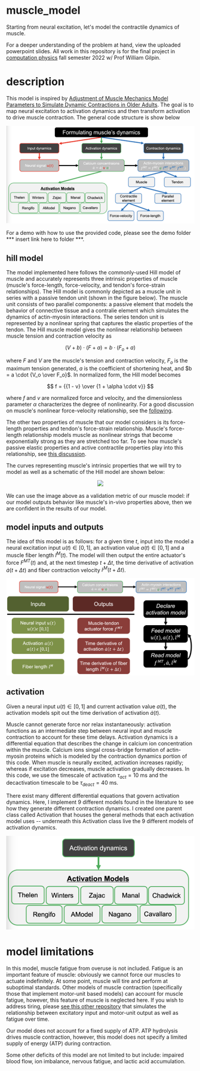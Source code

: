 # muscle_model

Starting from neural excitation, let's model the contractile dynamics of muscle.

For a deeper understanding of the problem at hand, view the uploaded powerpoint slides.  All work in this repository is for the final project in [computation physics](https://www.wgilpin.com/cphy/) fall semester 2022 w/ Prof William Gilpin.

# description

This model is inspired by [Adjustment of Muscle Mechanics Model Parameters to Simulate Dynamic Contractions in Older Adults](https://doi.org/10.1115/1.1531112).  The goal is to map neural excitation to activation dynamics and then transform activation to drive muscle contraction.  The general code structure is show below

![alt text](https://github.com/jakemcgrath1999/muscle_model/blob/main/extras/Screenshot%202022-12-06%20at%2011.08.26%20AM.png)

For a demo with how to use the provided code, please see the demo folder *** insert link here to folder ***.

## hill model

The model implemented here follows the commonly-used Hill model of muscle and accurately represents three intrinsic properties of muscle (muscle's force-length, force-velocity, and tendon's force-strain relationships).  The Hill model is commonly depicted as a muscle unit in series with a passive tendon unit (shown in the figure below).  The muscle unit consists of two parallel components:  a passive element that models the behavior of connective tissue and a contralie element which simulates the dynamics of actin-myosin interactions.  The series tendon unit is represented by a nonlinear spring that captures the elastic properties of the tendon.  The Hill muscle model gives the nonlinear relationship between muscle tension and contraction velocity as

$$ {(V+b)} \cdot {(F+a)} = {b \cdot (F_o+a)} $$

where $F$ and $V$ are the muscle's tension and contraction velocity, $F_o$ is the maximum tension generated, $a$ is the coefficient of shortening heat, and $b = a \cdot {V_o \over F_o}$.  In normalized form, the Hill model becomes

$$ f = {{1 - v} \over {1 + \alpha \cdot v}} $$

where $f$ and $v$ are normalized force and velocity, and the dimensionless parameter $\alpha$ characterizes the degree of nonlinearity.  For a good discussion on muscle's nonlinear force-velocity relationship, see the [following](https://www.brown.edu/Departments/Engineering/Courses/En123/Lectures/HillEqn.htm#:~:text=Therefore%20power%20is%20force%20X,power%20output%20for%20the%20muscle.).

The other two properties of muscle that our model considers is its force-length properties and tendon's force-strain relationship.  Muscle's force-length relationship models muscle as nonlinear strings that become exponentially strong as they are stretched too far.  To see how muscle's passive elastic properties and active contractile properties play into this relationship, see [this discussion](https://www.brown.edu/Departments/Engineering/Courses/En123/MuscleExp/Length_Tension.htm).

The curves representing muscle's intrinsic properties that we will try to model as well as a schematic of the Hill model are shown below:

<p align="center">
  <img src="https://asmedc.silverchair-cdn.com/asmedc/content_public/journal/biomechanical/125/1/10.1115_1.1531112/4/004301j.1.jpeg?Expires=1673363444&Signature=pPblMs8CAh13FzDwQki4XE72z484CxEmgGOMUooAFXLm-IXNkbYiLumMCaTS40YyN2pKWbOuo9B5GkWmh9y5qh2kPHMEP64~i1ehIp7Ua9G9O4J~xS2FKVL7KQI3jJKEvkSyw6Dt6KU~nqDeeF4yI-ekOG-uK9pW6Qe40NagIB4iXnAp7snmj~PIV7A1MdQ1la-AMSJJswMYPOcxup13hXW7JWeH5AE~PPVM~sqiWLuXzvjunEhpiPCmUNCF11HgtizZ2H2d1BwEM2XlTy3xjxTx-WnwUmp0N2tw32iuZi-Y9B5UBszoXBTrTw6LMH80DIRIF6pm-2y-dnMvI0jQrw__&Key-Pair-Id=APKAIE5G5CRDK6RD3PGA">
</p>

We can use the image above as a validation metric of our muscle model:  if our model outputs behavior like muscle's in-vivo properties above, then we are confident in the results of our model.

## model inputs and outputs

The idea of this model is as follows:  for a given time $t$, input into the model a neural excitation input $u(t) \in [0,1]$, an activation value $a(t) \in [0,1]$ and a muscle fiber length $l^M(t)$.  The model will then output the entire actuator's force $F^{MT}(t)$ and, at the next timestep $t + \Delta t$, the time derivative of activation $\dot{a}(t + \Delta t)$ and fiber contraction velocity $\dot{l}^M(t + \Delta t)$.

![alt text](https://github.com/jakemcgrath1999/muscle_model/blob/main/extras/Screenshot%202022-12-06%20at%2011.05.46%20AM.png)

## activation

Given a neural input $u(t) \in [0,1]$ and current activation value $a(t)$, the activation models spit out the time derivation of activation $\dot{a}(t)$.

Muscle cannot generate force nor relax instantaneously: activation functions as an intermediate step between neural input and muscle contraction to account for these time delays.  Activation dynamics is a differential equation that describes the change in calcium ion concentration within the muscle.  Calcium ions singal cross-bridge formation of actin-myosin proteins which is modeled by the contraction dynamics portion of this code.  When muscle is neurally excited, activation increases rapidly; whereas if excitation decreases, muscle activation gradually decreases.  In this code, we use the timescale of activation $\tau_{act} = 10$ ms and the decactivation timescale to be $\tau_{deact} = 40$ ms.

There exist many different differential equations that govern activation dynamics.  Here, I implement 9 different models found in the literature to see how they generate different contraction dynamics.  I created one parent class called Activation that houses the general methods that each activation model uses -- underneath this Activation class live the 9 different models of activation dynamics.

![alt text](https://github.com/jakemcgrath1999/muscle_model/blob/main/extras/Screenshot%202022-12-06%20at%2011.07.12%20AM.png)

# model limitations
In this model, muscle fatigue from overuse is not included.  Fatigue is an important feature of muscle: obviously we cannot force our muscles to actuate indefinitely.  At some point, muscle will tire and perform at suboptimal standards.  Other models of muscle contraction (specifically those that implement motor-unit based models) can account for muscle fatigue, however, this feature of muscle is neglected here.  If you wish to address tiring, please [see this other repository](https://github.com/iandanforth/pymuscle/blob/master/README.md) that simulates the relationship between excitatory input and motor-unit output as well as fatigue over time.

Our model does not account for a fixed supply of ATP.  ATP hydrolysis drives muscle contraction, however, this model does not specify a limited supply of energy (ATP) during contraction.

Some other deficits of this model are not limited to but include: impaired blood flow, ion imbalance, nervous fatigue, and lactic acid accumulation.
